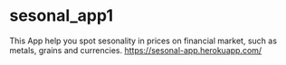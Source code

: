 # sesonal_app1

This App help you spot sesonality in prices on financial market, such as metals, grains and currencies. https://sesonal-app.herokuapp.com/
